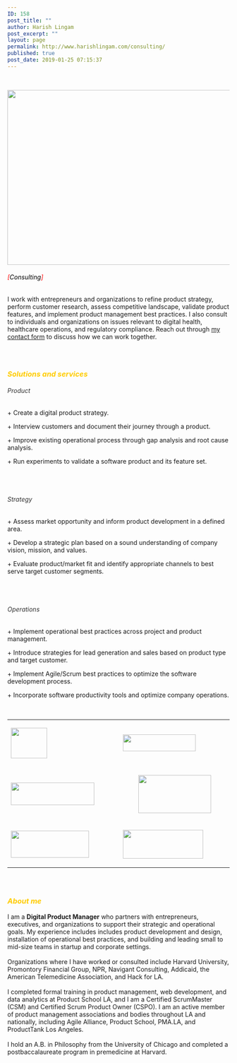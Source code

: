 ```yaml
---
ID: 158
post_title: ""
author: Harish Lingam
post_excerpt: ""
layout: page
permalink: http://www.harishlingam.com/consulting/
published: true
post_date: 2019-01-25 07:15:37
---
```

<!-- wp:fl-builder/layout -->
<p>&nbsp;</p>
<p><a href="http://www.harishlingam.com/wp-content/uploads/2019/01/consulting-2204253_1920.png"><img class="wp-image-697 alignnone" src="http://www.harishlingam.com/wp-content/uploads/2019/01/consulting-2204253_1920-300x200.png" alt="" width="595" height="396" /></a></p>
<h6><span style="color: #000000;"><span style="color: #ff0000;">[</span></span><span style="color: #000000;">Consulting<span style="color: #ff0000;">]</span></span></h6>
<p>I work with entrepreneurs and organizations to refine product strategy, perform customer research, assess competitive landscape, validate product features, and implement product management best practices. I also consult to individuals and organizations on issues relevant to digital health, healthcare operations, and regulatory compliance. Reach out through <a href="http://www.harishlingam.com/contact-me/">my contact form</a> to discuss how we can work together.</p>
<h3> </h3>
<h3 style="text-align: left;"><em><span style="color: #ffcc00;">Solutions and services</span></em></h3>
<h6 style="text-align: left;"><span style="color: #333333;">Product</span></h6>
<p>+ Create a digital product strategy.</p>
<p>+ Interview customers and document their journey through a product.</p>
<p>+ Improve existing operational process through gap analysis and root cause analysis.</p>
<p>+ Run experiments to validate a software product and its feature set.</p>
<h6> </h6>
<h6 style="text-align: left;"><span style="color: #333333;">Strategy</span></h6>
<p>+ Assess market opportunity and inform product development in a defined area.</p>
<p>+ Develop a strategic plan based on a sound understanding of company vision, mission, and values.</p>
<p>+ Evaluate product/market fit and identify appropriate channels to best serve target customer segments.</p>
<h6> </h6>
<h6 style="text-align: left;"><span style="color: #333333;">Operations</span></h6>
<p>+ Implement operational best practices across project and product management.</p>
<p>+ Introduce strategies for lead generation and sales based on product type and target customer.</p>
<p>+ Implement Agile/Scrum best practices to optimize the software development process.</p>
<p>+ Incorporate software productivity tools and optimize company operations.</p>
<p>&nbsp;</p>
<table>
<tbody>
<tr>
<td width="312">
<p><a href="http://www.harishlingam.com/wp-content/uploads/2020/01/ata_grayed.jpg"><img class=" wp-image-825 aligncenter" src="http://www.harishlingam.com/wp-content/uploads/2020/01/ata_grayed.jpg" alt="" width="82" height="69" /></a></p>
</td>
<td width="312"><a href="http://www.harishlingam.com/wp-content/uploads/2020/01/navigant_grayed.jpg"><img class=" wp-image-827 aligncenter" src="http://www.harishlingam.com/wp-content/uploads/2020/01/navigant_grayed-300x69.jpg" alt="" width="165" height="38" /></a></td>
</tr>
<tr>
<td width="312"><a href="http://www.harishlingam.com/wp-content/uploads/2020/01/harvard_grayed.jpg"><img class="wp-image-826 aligncenter" src="http://www.harishlingam.com/wp-content/uploads/2020/01/harvard_grayed-300x81.jpg" alt="" width="189" height="51" /></a></td>
<td width="312">
<p style="text-align: center;"><a href="http://www.harishlingam.com/wp-content/uploads/2020/01/promontoryfinancialgroup_grayed.jpg"><img class="wp-image-828 aligncenter" src="http://www.harishlingam.com/wp-content/uploads/2020/01/promontoryfinancialgroup_grayed-300x156.jpg" alt="" width="165" height="86" /></a></p>
</td>
</tr>
<tr>
<td width="312">
<p style="text-align: left;"><a href="http://www.harishlingam.com/wp-content/uploads/2020/01/addicaid_grayed.jpg"><img class=" wp-image-831 aligncenter" src="http://www.harishlingam.com/wp-content/uploads/2020/01/addicaid_grayed-300x103.jpg" alt="" width="177" height="61" /></a></p>
</td>
<td width="312">
<p><a href="http://www.harishlingam.com/wp-content/uploads/2020/01/uchicagomedicine_grayed.jpg"><img class="wp-image-829 aligncenter" src="http://www.harishlingam.com/wp-content/uploads/2020/01/uchicagomedicine_grayed-300x107.jpg" alt="" width="182" height="65" /></a></p>
</td>
</tr>
</tbody>
</table>
<h3> </h3>
<h3><em><span style="color: #ffcc00;">About me</span></em></h3>
<div>I am a <strong>Digital Product Manager</strong> who partners with entrepreneurs, executives, and organizations to support their strategic and operational goals. My experience includes includes product development and design, installation of operational best practices, and building and leading small to mid-size teams in startup and corporate settings.</div>
<div> </div>
<div>Organizations where I have worked or consulted include Harvard University, Promontory Financial Group, NPR, Navigant Consulting, Addicaid, the American Telemedicine Association, and Hack for LA. </div>
<div> </div>
<div>I completed formal training in product management, web development, and data analytics at Product School LA, and I am a Certified ScrumMaster (CSM) and Certified Scrum Product Owner (CSPO). I am an active member of product management associations and bodies throughout LA and nationally, including Agile Alliance, Product School, PMA.LA, and ProductTank Los Angeles.</div>
<div> </div>
<div>I hold an A.B. in Philosophy from the University of Chicago and completed a postbaccalaureate program in premedicine at Harvard.</div>
<div> </div>
<!-- /wp:fl-builder/layout -->